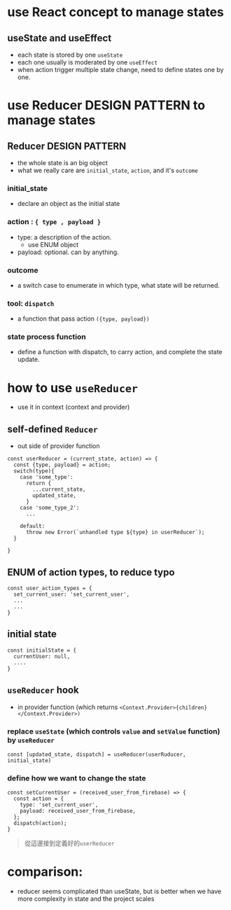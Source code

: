 # use React concept to manage states

## useState and useEffect
- each state is stored by one `useState`
- each one usually is moderated by one `useEffect` 
- when action trigger multiple state change, need to define states one by one.

# use Reducer DESIGN PATTERN to manage states

## Reducer DESIGN PATTERN 
- the whole state is an big object
- what we really care are `initial_state`, `action`, and it's `outcome`

### initial_state
- declare an object as the initial state

### action :  `{ type , payload }`
- type: a description of the action.
  - use ENUM object
- payload: optional. can by anything.

### outcome
- a switch case to enumerate in which type, what state will be returned.

### tool: `dispatch`
- a function that pass action `({type, payload})`

### state process function
- define a function with dispatch, to carry action, and complete the state update.


# how to use `useReducer` 
- use it in context (context and provider)

## self-defined `Reducer`
- out side of provider function
```
const userReducer = (current_state, action) => {
  const {type, payload} = action;
  switch(type){
    case 'some_type':
      return {
        ...current_state,
        updated_state,
      }
    case 'some_type_2':
      ...
  
    default:
      throw new Error(`unhandled type ${type} in userReducer`);
  }

}
```

## ENUM of action types, to reduce typo
```
const user_action_types = {
  set_current_user: 'set_current_user',
  ...
  ...
}
```

## initial state
```
const initialState = {
  currentUser: null,
  ....
}
```

## `useReducer` hook
- in provider function (which returns `<Context.Provider>{children}</Context.Provider>)`

### replace `useState` (which controls `value` and `setValue` function) by `useReducer`
```
const [updated_state, dispatch] = useReducer(userRuducer, initial_state)
```

### define how we want to change the state
```
const setCurrentUser = (received_user_from_firebase) => {
  const action = {
    type: 'set_current_user',
    payload: received_user_from_firebase,
  };
  dispatch(action);
}
```
> 從這邊接到定義好的`userReducer`


# comparison:
- reducer seems complicated than useState, but is better when we have more complexity in state and the project scales








